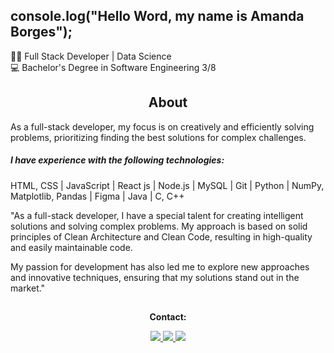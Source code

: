 ## console.log("Hello Word, my name is Amanda Borges");

👩‍💻 Full Stack Developer | Data Science
<br>
💻 Bachelor's Degree in Software Engineering 3/8

<h2 align="center">About </h2>
As a full-stack developer, my focus is on creatively and efficiently solving problems, prioritizing finding the best solutions for complex challenges.
  <h5> I have experience with the following technologies: </h5>
  
   HTML, CSS | JavaScript | React js | Node.js | MySQL | Git | Python | NumPy, Matplotlib, Pandas | Figma | Java | C, C++
  
  <p> "As a full-stack developer, I have a special talent for creating intelligent solutions and solving complex problems. My approach is based on solid principles of Clean Architecture and Clean Code, resulting in high-quality and easily maintainable code. </p>
  <p> My passion for development has also led me to explore new approaches and innovative techniques, ensuring that my solutions stand out in the market." </p>
  
   ##
  <p align="center"><strong> Contact: </strong></p>
    
  <div align="center" > 
  <a href="https://www.instagram.com/amandadecassiaborges/" alt="INSTAGRAM">
  <img src="https://img.shields.io/badge/-Instagram-%23E4405F?style=for-the-badge&logo=Instagram&logoColor=ffffff&link=https://www.instagram.com/amandadecassiaborges"/>
  </a>
  
  
  <a href="mailto:amandaborgeses@gmail.com" alt="EMAIL"> 
  <img src="https://img.shields.io/badge/-Gmail-%23333?style=for-the-badge&logo=gmail&logoColor=white"/>
  </a>
    
  <a href="https://www.linkedin.com/in/amandadecassiaborges" alt="LINKEDIN">
  <img src="https://img.shields.io/badge/-Linkedin-%230077B5?style=for-the-badge&logo=Linkedin&logoColor=ffffff&link=https://www.linkedin.com/in/amandadecassiaborges"/>
  </a>
 
  </div>

